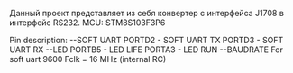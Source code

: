 Данный проект представляет из себя конвертер с интерфейса J1708 в интерфейс RS232. 
MCU: STM8S103F3P6

Pin description:
--SOFT UART
PORTD2 - SOFT UART TX
PORTD3 - SOFT UART RX
--LED
PORTB5 - LED LIFE
PORTA3 - LED RUN
--BAUDRATE
For soft uart 9600
Fclk = 16 MHz (internal RC)

